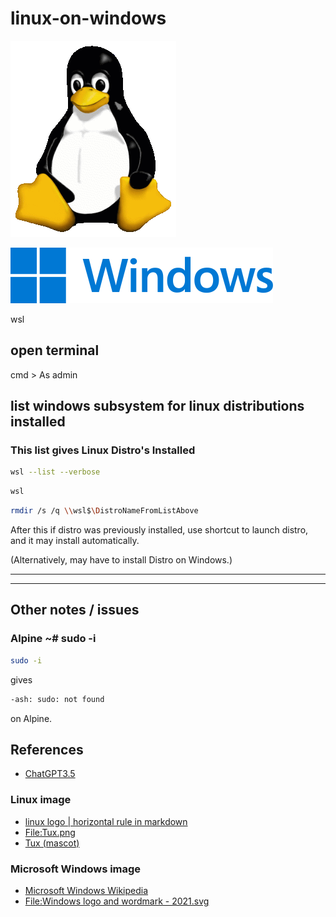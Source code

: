 # linux-on-windows

![Tux, the Linux mascot](/assets/images/tux.png)

![Windows logo and wordmark](/assets/images/Windows_logo_and_wordmark_-_2021.svg.png)

wsl

## open terminal

cmd > As admin

## list windows subsystem for linux distributions installed

### This list gives Linux Distro's Installed

``` bash
wsl --list --verbose
```

``` bash
wsl
```

``` bash
rmdir /s /q \\wsl$\DistroNameFromListAbove
```

After this if distro was previously installed,
use shortcut to launch distro,
and it may install automatically.

(Alternatively, may have to install Distro on Windows.)

____
____

## Other notes / issues

### Alpine ~# sudo -i

``` bash
sudo -i
```

gives 

``` bash
-ash: sudo: not found
```

on Alpine.

## References

- [ChatGPT3.5](https://chat.openai.com/chat)

### Linux image

- [linux logo | horizontal rule in markdown](https://www.markdownguide.org/basic-syntax/)
- [File:Tux.png](https://en.wikipedia.org/wiki/File:Tux.png)
- [Tux (mascot)](https://en.wikipedia.org/wiki/Tux_%28mascot%29)

### Microsoft Windows image

- [Microsoft Windows Wikipedia](https://en.wikipedia.org/wiki/Microsoft_Windows)
- [File:Windows logo and wordmark - 2021.svg](https://en.wikipedia.org/wiki/File:Windows_logo_and_wordmark_-_2021.svg)
